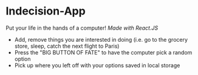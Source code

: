 # Indecision-App
Put your life in the hands of a computer!
*Made with React.JS*

- Add, remove things you are interested in doing (i.e. go to the grocery store, sleep, catch the next flight to Paris)
- Press the "BIG BUTTON OF FATE" to have the computer pick a random option
- Pick up where you left off with your options saved in local storage
